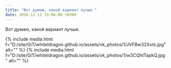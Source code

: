 ```yaml
---
title: "Вот думаю, какой вариант лучше."
date: 2016-12-11 15:04:00 +0300
---
```


Вот думаю, какой вариант лучше.


{% include media.html f="D:/site/GiT/whiteldragon.github.io/assets/vk_photos/1/JVFBw32Xxts.jpg" alt="" %}
{% include media.html f="D:/site/GiT/whiteldragon.github.io/assets/vk_photos/1/w3CQhtTapkQ.jpg" alt="" %}
